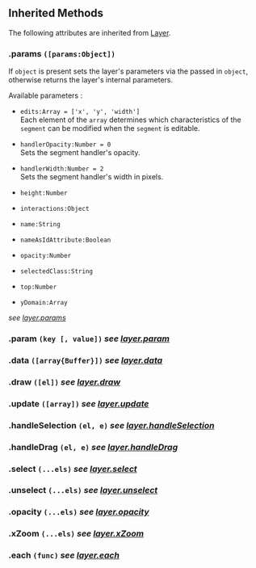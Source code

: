 ## Inherited Methods

The following attributes are inherited from [Layer](#ui-layer).

### .params `([params:Object])`

If `object` is present sets the layer's parameters via the passed in `object`, otherwise returns the layer's internal parameters.  

Available parameters :

* `edits:Array = ['x', 'y', 'width']`  
Each element of the `array` determines which characteristics of the `segment` can be modified when the `segment` is editable. 

* `handlerOpacity:Number = 0`  
Sets the segment handler's opacity.  

* `handlerWidth:Number = 2`  
Sets the segment handler's width in pixels.

* `height:Number`  
* `interactions:Object`
* `name:String`  
* `nameAsIdAttribute:Boolean`
* `opacity:Number`
* `selectedClass:String`
* `top:Number`
* `yDomain:Array`

_see [layer.params](#ui-layer-params)_


### .param `(key [, value])` _see [layer.param](#ui-layer-param)_

### .data `([array{Buffer}])` _see [layer.data](#ui-layer-data)_

### .draw `([el])` _see [layer.draw](#ui-layer-draw)_

### .update `([array])` _see [layer.update](#ui-layer-update)_

### .handleSelection `(el, e)` _see [layer.handleSelection](#ui-layer-handleSelection)_

### .handleDrag `(el, e)` _see [layer.handleDrag](#ui-layer-handleDrag)_

### .select `(...els)` _see [layer.select](#ui-layer-select)_

### .unselect `(...els)` _see [layer.unselect](#ui-layer-unselect)_

### .opacity `(...els)` _see [layer.opacity](#ui-layer-opacity)_

### .xZoom `(...els)` _see [layer.xZoom](#ui-layer-xZoom)_

### .each `(func)` _see [layer.each](#ui-layer-each)_